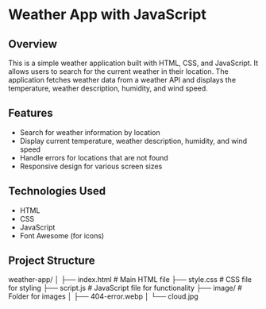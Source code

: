 # Weather App with JavaScript

## Overview

This is a simple weather application built with HTML, CSS, and JavaScript. It allows users to search for the current weather in their location. The application fetches weather data from a weather API and displays the temperature, weather description, humidity, and wind speed.

## Features

- Search for weather information by location
- Display current temperature, weather description, humidity, and wind speed
- Handle errors for locations that are not found
- Responsive design for various screen sizes

## Technologies Used

- HTML
- CSS
- JavaScript
- Font Awesome (for icons)

## Project Structure

weather-app/
│
├── index.html # Main HTML file
├── style.css # CSS file for styling
├── script.js # JavaScript file for functionality
├── image/ # Folder for images
│ ├── 404-error.webp
│ └── cloud.jpg

